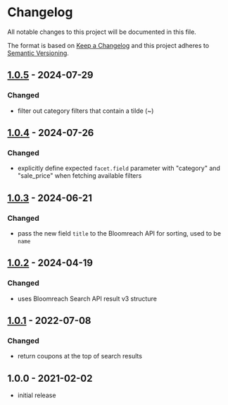 # Changelog

All notable changes to this project will be documented in this file.

The format is based on [Keep a Changelog](http://keepachangelog.com/) and this project adheres to [Semantic Versioning](http://semver.org/).

## [1.0.5] - 2024-07-29
### Changed
- filter out category filters that contain a tilde (~)

## [1.0.4] - 2024-07-26
### Changed
- explicitly define expected `facet.field` parameter with "category" and "sale_price" when fetching available filters

## [1.0.3] - 2024-06-21
### Changed
- pass the new field `title` to the Bloomreach API for sorting, used to be `name`

## [1.0.2] - 2024-04-19
### Changed
- uses Bloomreach Search API result v3 structure

## [1.0.1] - 2022-07-08
### Changed
- return coupons at the top of search results

## 1.0.0 - 2021-02-02
- initial release

[1.0.5]: https://github.com/shopgate-professional-services/ext-search-bloomreach/compare/v1.0.4...v1.0.5
[1.0.4]: https://github.com/shopgate-professional-services/ext-search-bloomreach/compare/v1.0.3...v1.0.4
[1.0.3]: https://github.com/shopgate-professional-services/ext-search-bloomreach/compare/v1.0.2...v1.0.3
[1.0.2]: https://github.com/shopgate-professional-services/ext-search-bloomreach/compare/v1.0.1...v1.0.2
[1.0.1]: https://github.com/shopgate-professional-services/ext-search-bloomreach/compare/v1.0.0...v1.0.1

